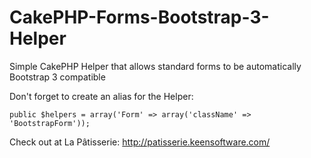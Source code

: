 CakePHP-Forms-Bootstrap-3-Helper
==============================

Simple CakePHP Helper that allows standard forms to be automatically Bootstrap 3 compatible

Don't forget to create an alias for the Helper:

    public $helpers = array('Form' => array('className' => 'BootstrapForm'));

Check out at La Pâtisserie: http://patisserie.keensoftware.com/
